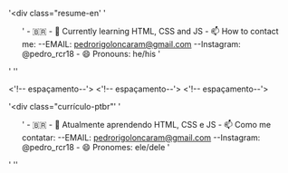 '<div class="resume-en'
    '<ul>'
        -  🇧🇷
        - 🌱 Currently learning HTML, CSS and JS 
        - 📫 How to contact me:
            --EMAIL: pedrorigoloncaram@gmail.com
            --Instagram: @pedro_rcr18
        - 😄 Pronouns: he/his
    '</ul>'
'</div>'

<'!-- espaçamento--'>
<'!-- espaçamento--'>
<'!-- espaçamento--'>

'<div class="currículo-ptbr"'
    '<ul>'
        -  🇧🇷 
        - 🌱 Atualmente aprendendo HTML, CSS e JS 
        - 📫 Como me contatar:
            --EMAIL: pedrorigoloncaram@gmail.com
            --Instagram: @pedro_rcr18
        - 😄 Pronomes: ele/dele
    '</ul>'
'</div>'
